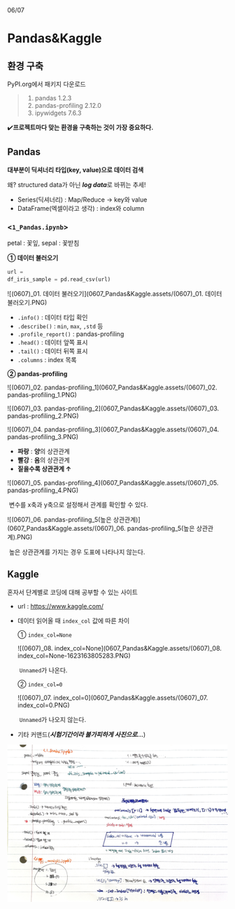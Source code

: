 06/07

# Pandas&Kaggle



## 환경 구축

PyPI.org에서 패키지 다운로드

>1. pandas 1.2.3
>2. pandas-profiling 2.12.0
>3. ipywidgets 7.6.3

:heavy_check_mark:**프로젝트마다 맞는 환경을 구축하는 것이 가장 중요하다.**



## Pandas

**대부분이 딕셔너리 타입(key, value)으로 데이터 검색**

왜? structured data가 아닌 ***log data***로 바뀌는 추세!

- Series(딕셔너리) : Map/Reduce   ->   key와 value
- DataFrame(엑셀이라고 생각) : index와 column



### <`1_Pandas.ipynb`>

petal : 꽃잎, sepal : 꽃받침



**① 데이터 불러오기**

```python
url =
df_iris_sample = pd.read_csv(url)
```

![(0607)_01. 데이터 불러오기](0607_Pandas&Kaggle.assets/(0607)_01. 데이터 불러오기.PNG)

- `.info()` : 데이터 타입 확인
- `.describe()` : `min`, `max`, `,std` 등
- `.profile_report()` : pandas-profiling
- `.head()` : 데이터 앞쪽 표시
- `.tail()` : 데이터 뒤쪽 표시
- `.columns` : index 목록



**② pandas-profiling**

![(0607)_02. pandas-profiling_1](0607_Pandas&Kaggle.assets/(0607)_02. pandas-profiling_1.PNG)

![(0607)_03. pandas-profiling_2](0607_Pandas&Kaggle.assets/(0607)_03. pandas-profiling_2.PNG)

![(0607)_04. pandas-profiling_3](0607_Pandas&Kaggle.assets/(0607)_04. pandas-profiling_3.PNG)

- **파랑** : **양**의 상관관계
- **빨강** : **음**의 상관관계
- **짙을수록 상관관계 ↑**



![(0607)_05. pandas-profiling_4](0607_Pandas&Kaggle.assets/(0607)_05. pandas-profiling_4.PNG)

​	변수를 x축과 y축으로 설정해서 관계를 확인할 수 있다.

![(0607)_06. pandas-profiling_5(높은 상관관계)](0607_Pandas&Kaggle.assets/(0607)_06. pandas-profiling_5(높은 상관관계).PNG)

​	높은 상관관계를 가지는 경우 도표에 나타나지 않는다.



## Kaggle

혼자서 단계별로 코딩에 대해 공부할 수 있는 사이트

- url : https://www.kaggle.com/



- 데이터 읽어올 때 `index_col` 값에 따른 차이

  ① `index_col=None`

  ![(0607)_08. index_col=None](0607_Pandas&Kaggle.assets/(0607)_08. index_col=None-1623163805283.PNG)

  ​	`Unnamed`가 나온다.

  

  ② `index_col=0`

  ![(0607)_07. index_col=0](0607_Pandas&Kaggle.assets/(0607)_07. index_col=0.PNG)

  ​		`Unnamed`가 나오지 않는다.



- 기타 커맨드(***시험기간이라 불가피하게 사진으로...***)

![(0607)_11.](0607_Pandas&Kaggle.assets/(0607)_11.-1623163829488.jpg)




